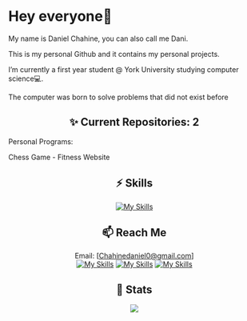 # Hey everyone👋
My name is Daniel Chahine, you can also call me Dani.

This is my personal Github and it contains my personal projects.

I’m currently a first year student @ York University studying computer science💻.

The computer was born to solve problems that did not exist before

<div align="center">
  
  ## ✨ Current Repositories: 2

</div>
  Personal Programs:

  <br>

Chess Game - Fitness Website


<div align="center">

## ⚡️ Skills

[![My Skills](https://skillicons.dev/icons?i=py,java,html,cs,arduino,eclipse,vscode,figma)](https://github.com/DanielChahine0)

</div>

<div align="center">
  
## 📫 Reach Me
  
Email: [Chahinedaniel0@gmail.com]
<br>
[![My Skills](https://skillicons.dev/icons?i=linkedin)](https://www.linkedin.com/in/daniel-chahine-68355820a/)
[![My Skills](https://skillicons.dev/icons?i=github)](https://github.com/DanielChahine0)
[![My Skills](https://skillicons.dev/icons?i=instagram)](https://www.instagram.com/dxni.ch/)
</div>

<div align="center">
  
## 🔖 Stats

  ![](https://komarev.com/ghpvc/?username=DanielChahine0&color=209ac9)

</div>
